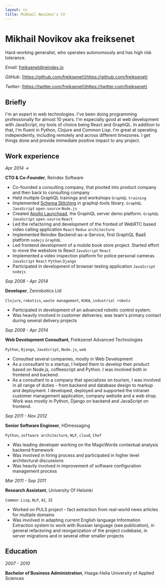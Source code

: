 ```yaml
---
layout: cv
title: Mikhail Novikov's CV
---
```

# Mikhail Novikov aka freiksenet
Hard-working generalist, who operates autonomously and has high risk tolerance.

*Email*: freiksenet@reindex.io

*GitHub*: [https://github.com/freiksenet](https://github.com/freiksenet)

*Twitter*: [https://twitter.com/freiksenet](https://twitter.com/freiksenet)

## Briefly

I'm an expert in web technologies. I've been doing programming professionally for almost 10 years. I'm especially good at web development with JavaScript, my tools of choice being React and GraphQL. In addition to that, I'm fluent in Python, Clojure and Common Lisp. I'm great at operating independently, including remotely and across different timezones. I get things done and provide immediate positive impact to any project.

## Work experience

*Apr 2014 ->*

__CTO & Co-Founder__, Reindex Software

- Co-founded a consulting company, that pivoted into product company and then back to consulting company
- Held multiple GraphQL trainings and workshops `GraphQL` `training`
- Implemented [Schema Stitching](https://dev-blog.apollodata.com/graphql-schema-stitching-8af23354ac37) in graphql-tools library. `GraphQL` `JavaScript` `open-source` `Node.js`
- Created [Apollo Launchpad](https://dev-blog.apollodata.com/introducing-launchpad-the-graphql-server-demo-platform-cc4e7481fcba), the GraphQL server demo platform. `GraphQL` `JavaScript` `open-source` `React`
- Led the refactoring and development of the fronted of WebRTC based video calling application `React` `Redux` `architecture`
- Implemented Reindex Backend-as-a-Service, first GraphQL BaaS platform `nodejs` `GraphQL`
- Led frontend development of a mobile book store project. Started effort to move the webstore to React `JavaScript` `React`
- Implemented a video inspection platform for police personal cameras `JavaScript` `React` `Python` `Django`
- Participated in development of browser testing application `JavaScript` `nodejs`

*Sep 2008 - Apr 2014*

__Developer__, Zenrobotics Ltd

`Clojure`, `robotics`, `waste management`, `KUKA`, `industrial robots`

- Participated in development of an advanced robotic control system.
- Was heavily involved in customer deliveries; was team's primary contact during several delivery projects


*Sep 2008 - Apr 2014*

__Web Development Consultant__, Freiksenet Advanced Technologies

`Python`, `Django`, `JavaScript`, `Node.js`, `web`

- Consulted several companies, mostly in Web Development
- As a consultant to a startup, I helped them to develop their product based on Node.js, coffeescript and Python. I was involved both in frontend and backend.
- As a consultant to a company that specializes on tourism, I was involved in all range of duties - from backend and database design to markup and deployment. I developed, deployed and supported the intranet customer management application, company website and a web shop. Work was mostly in Python, Django on backend and JavaScript on frontend.


*Sep 2011 - Nov 2012*

__Senior Software Engineer__, HDmessaging

`Python`, `software architecture`, `NLP`, `cloud`, `Chef`

- Was leading developer working on the MagicWords contextual analysis backend framework
- Was involved in hiring process and participated in higher level architectural discussions
- Was heavily involved in improvement of software configuration management process


*Mar 2011 - Sep 2011*

__Research Assistant__, University Of Helsinki

`Common Lisp`, `NLP`, `AI`, `IE`

- Worked on PULS project - fact extraction from real-world news articles for multiple domains
- Was involved in adapting current English language Information Extraction system to work with Russian language (see publication), in general refactoring and reorganization of the project codebase, in server migrations and in several other smaller projects

## Education

*2007 - 2010*

__Bachelor of Business Administration__, Haaga-Helia University of Applied Sciences


<!-- ### Footer

Last updated: March 2018 -->
